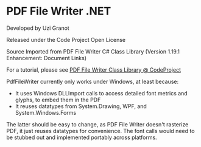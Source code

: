 
# PDF File Writer .NET 

Developed by Uzi Granot

Released under the Code Project Open License

Source Imported from PDF File Writer C# Class Library (Version 1.19.1 Enhancement: Document Links)

For a tutorial, please see [PDF File Writer Class Library @ CodeProject](https://www.codeproject.com/Articles/570682/PDF-File-Writer-Csharp-Class-Library-Version)

PdfFileWriter currently only works under Windows, at least because:

* It uses Windows DLLImport calls to access detailed font metrics and glyphs, to embed them in the PDF
* It reuses datatypes from System.Drawing, WPF, and System.Windows.Forms

The latter should be easy to change, as PDF File Writer doesn't rasterize PDF, it just reuses datatypes for convenience. The font calls would need to be stubbed out and implemented portably across platforms. 

